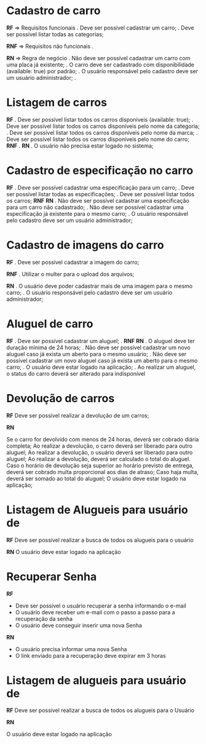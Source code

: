 # Cadastro de carro

**RF** => Requisitos funcionais
. Deve ser possivel cadastrar um carro;
. Deve ser possível listar todas as categorias;

**RNF** => Requisitos não funcionais
.

**RN** => Regra de negócio
. Não deve ser possível cadastrar um carro com uma placa já existente;
. O carro deve ser cadastrado com disponibilidade (available: true) por padrão;
. O usuário responsável pelo cadastro deve ser um usuário administrador;
.

# Listagem de carros

**RF**
. Deve ser possível listar todos os carros disponíveis (available: true);
. Deve ser possível listar todos os carros disponíveis pelo nome da categoria;
. Deve ser possível listar todos os carros disponíveis pelo nome da marca;
. Deve ser possível listar todos os carros disponíveis pelo nome do carro;
**RNF**
.
**RN**
. O usuário não precisa estar logado no sistema;

# Cadastro de especificação no carro

**RF**
. Deve ser possível cadastrar uma especificação para um carro;
. Deve ser possível listar todas as especificações;
. Deve ser possível listar todos os carros;
**RNF**
**RN**
. Não deve ser possível cadastrar uma especificação para um carro não cadastrado;
. Não deve ser possível cadastrar uma especificação já existente para o mesmo carro;
. O usuário responsável pelo cadastro deve ser um usuário administrador;


# Cadastro de imagens do carro

**RF**
. Deve ser possível cadastrar a imagem do carro;

**RNF**
. Utilizar o multer para o upload dos arquivos;

**RN**
. O usuário deve poder cadastrar mais de uma imagem para o mesmo carro;
. O usuário responsável pelo cadastro deve ser um usuário administrador;

# Aluguel de carro

**RF**
. Deve ser possível cadastrar um aluguel;
.
**RNF**
**RN**
. O aluguel deve ter duração mínima de 24 horas;
. Não deve ser possível cadastrar um novo aluguel caso já exista um aberto para o mesmo usuário;
. Não deve ser possível cadastrar um novo aluguel caso já exista um aberto para o mesmo carro;
. O usuário deve estar logado na aplicação;
. Ao realizar um aluguel, o status do carro deverá ser alterado para indisponível

# Devolução de carros

**RF**
Deve ser possível realizar a devolução de um carros;

**RN**

Se o carro for devolvido com menos de 24 horas, deverá ser cobrado diária completa;
Ao realizar a devolução, o carro deverá ser liberado para outro aluguel;
Ao realizar a devolução, o usuário deverá ser liberado para outro aluguel;
Ao realizar a devolução, deverá ser calculado o total do aluguel.
Caso o horário de devolução seja superior ao horário previsto de entrega, deverá ser cobrado multa proporcional aos dias de atraso;
Caso haja multa, deverá ser somado ao total do aluguel;
O usuário deve estar logado na aplicação;

# Listagem de Alugueis para usuário de

**RF**
Deve ser possível realizar a busca de todos os alugueis para o usuário

**RN**
O usuário deve estar logado na aplicação

# Recuperar Senha

**RF**
- Deve ser possível o usuário recuperar a senha informando o e-mail
- O usuário deve receber um e-mail com o passo a passo para a recuperação da senha
- O usuário deve conseguir inserir uma nova Senha

**RN**

- O usuário precisa informar uma nova Senha
- O link enviado para a recuperação deve expirar em 3 horas

# Listagem de alugueis para usuário de

**RF**
Deve ser possível realizar a busca de todos os alugueis para o Usuário

**RN**

O usuário deve estar logado na aplicação
